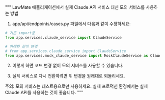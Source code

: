 """
LawMate 애플리케이션에서 실제 Claude API 서비스 대신 모의 서비스를 사용하는 방법

1. app/api/endpoints/cases.py 파일에서 다음과 같이 수정하세요:

```python
# 기존 import문
from app.services.claude_service import ClaudeService

# 아래와 같이 변경
# from app.services.claude_service import ClaudeService
from app.services.mock_claude_service import MockClaudeService as ClaudeService
```

2. 이렇게 하면 코드 변경 없이 모의 서비스를 사용할 수 있습니다.

3. 실제 서비스로 다시 전환하려면 위 변경을 원래대로 되돌리세요.

주의: 모의 서비스는 테스트용으로만 사용하세요. 실제 프로덕션 환경에서는 실제 Claude API를 사용하는 것이 좋습니다.
"""
